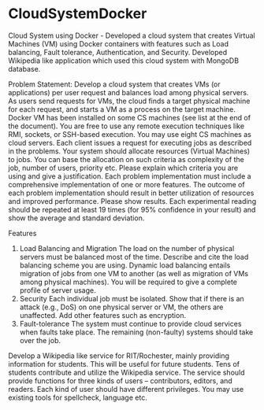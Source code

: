 # CloudSystemDocker
Cloud System using Docker - Developed a cloud system that creates Virtual Machines (VM) using Docker containers with features such as Load balancing, Fault tolerance, Authentication, and Security. Developed Wikipedia like application which used this cloud system with MongoDB database.


Problem Statement:
Develop a cloud system that creates VMs (or applications) per user request and balances load
among physical servers. As users send requests for VMs, the cloud finds a target physical
machine for each request, and starts a VM as a process on the target machine. Docker VM has
been installed on some CS machines (see list at the end of the document). You are free to use any
remote execution techniques like RMI, sockets, or SSH-based execution. You may use eight CS
machines as cloud servers. Each client issues a request for executing jobs as described in the
problems. Your system should allocate resources (Virtual Machines) to jobs. You can base the
allocation on such criteria as complexity of the job, number of users, priority etc. Please explain
which criteria you are using and give a justification. Each problem implementation must include
a comprehensive implementation of one or more features. The outcome of each problem
implementation should result in better utilization of resources and improved performance. Please
show results. Each experimental reading should be repeated at least 19 times (for 95%
confidence in your result) and show the average and standard deviation.

Features
1. Load Balancing and Migration
The load on the number of physical servers must be balanced most of the time. Describe
and cite the load balancing scheme you are using. Dynamic load balancing entails
migration of jobs from one VM to another (as well as migration of VMs among physical
machines). You will be required to give a complete profile of server usage.
2. Security
Each individual job must be isolated. Show that if there is an attack (e.g., DoS) on one
physical server or VM, the others are unaffected. Add other features such as encryption.
3. Fault-tolerance
The system must continue to provide cloud services when faults take place. The
remaining (non-faulty) systems should take over the job.


Develop a Wikipedia like service for RIT/Rochester, mainly providing information for students.
This will be useful for future students. Tens of students contribute and utilize the Wikipedia
service. The service should provide functions for three kinds of users – contributors, editors, and
readers. Each kind of user should have different privileges. You may use existing tools for
spellcheck, language etc.
